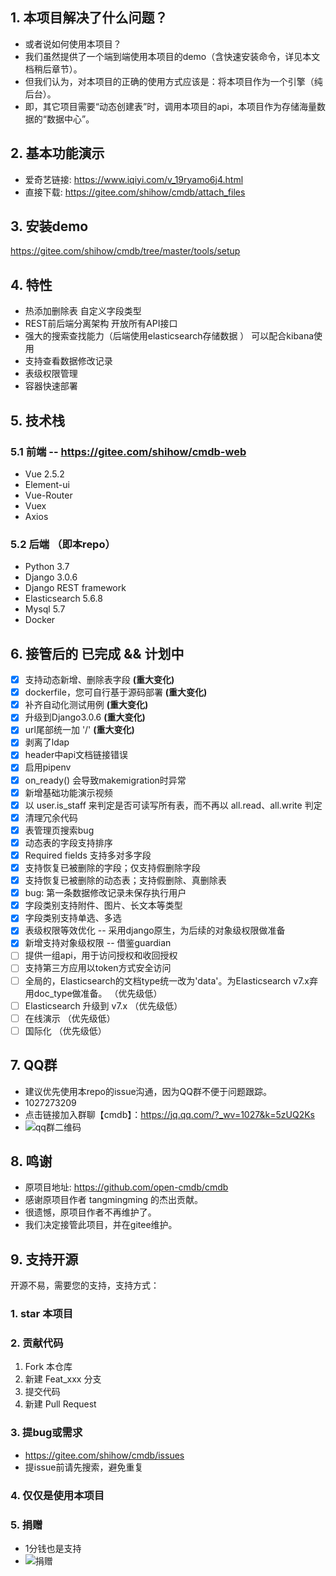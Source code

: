 ## 1. 本项目解决了什么问题？
- 或者说如何使用本项目？
- 我们虽然提供了一个端到端使用本项目的demo（含快速安装命令，详见本文档稍后章节）。
- 但我们认为，对本项目的正确的使用方式应该是：将本项目作为一个引擎（纯后台）。
- 即，其它项目需要“动态创建表”时，调用本项目的api，本项目作为存储海量数据的“数据中心”。

## 2. 基本功能演示
- 爱奇艺链接: https://www.iqiyi.com/v_19ryamo6j4.html
- 直接下载: https://gitee.com/shihow/cmdb/attach_files

## 3. 安装demo
https://gitee.com/shihow/cmdb/tree/master/tools/setup

## 4. 特性
- 热添加删除表 自定义字段类型
- REST前后端分离架构 开放所有API接口
- 强大的搜索查找能力（后端使用elasticsearch存储数据 ） 可以配合kibana使用
- 支持查看数据修改记录
- 表级权限管理
- 容器快速部署

## 5. 技术栈
### 5.1 前端 -- https://gitee.com/shihow/cmdb-web
- Vue 2.5.2
- Element-ui
- Vue-Router
- Vuex
- Axios

### 5.2 后端 （即本repo）
- Python 3.7
- Django 3.0.6
- Django REST framework
- Elasticsearch 5.6.8
- Mysql 5.7
- Docker

## 6. 接管后的 已完成 && 计划中
- [x] 支持动态新增、删除表字段 __(重大变化)__
- [x] dockerfile，您可自行基于源码部署 __(重大变化)__
- [x] 补齐自动化测试用例 __(重大变化)__
- [x] 升级到Django3.0.6 __(重大变化)__
- [x] url尾部统一加 '/' __(重大变化)__
- [x] 剥离了ldap
- [x] header中api文档链接错误
- [x] 启用pipenv
- [x] on_ready() 会导致makemigration时异常
- [x] 新增基础功能演示视频
- [x] 以 user.is_staff 来判定是否可读写所有表，而不再以 all.read、all.write 判定
- [x] 清理冗余代码
- [x] 表管理页搜索bug
- [x] 动态表的字段支持排序
- [x] Required fields 支持多对多字段
- [x] 支持恢复已被删除的字段；仅支持假删除字段
- [x] 支持恢复已被删除的动态表；支持假删除、真删除表
- [x] bug: 第一条数据修改记录未保存执行用户
- [x] 字段类别支持附件、图片、长文本等类型
- [x] 字段类别支持单选、多选
- [x] 表级权限等效优化 -- 采用django原生，为后续的对象级权限做准备
- [x] 新增支持对象级权限 -- 借鉴guardian
- [ ] 提供一组api，用于访问授权和收回授权
- [ ] 支持第三方应用以token方式安全访问
- [ ] 全局的，Elasticsearch的文档type统一改为'data'。为Elasticsearch v7.x弃用doc_type做准备。 （优先级低）
- [ ] Elasticsearch 升级到 v7.x （优先级低）
- [ ] 在线演示 （优先级低）
- [ ] 国际化 （优先级低）

## 7. QQ群
- 建议优先使用本repo的issue沟通，因为QQ群不便于问题跟踪。
- 1027273209
- 点击链接加入群聊【cmdb】：https://jq.qq.com/?_wv=1027&k=5zUQ2Ks
- ![qq群二维码](https://images.gitee.com/uploads/images/2020/0503/125845_be61c8bd_1333971.png "屏幕截图.png")

## 8. 鸣谢
- 原项目地址: https://github.com/open-cmdb/cmdb
- 感谢原项目作者 tangmingming 的杰出贡献。
- 很遗憾，原项目作者不再维护了。
- 我们决定接管此项目，并在gitee维护。

## 9. 支持开源
开源不易，需要您的支持，支持方式：
### 1. star 本项目
### 2. 贡献代码
1.  Fork 本仓库
2.  新建 Feat_xxx 分支
3.  提交代码
4.  新建 Pull Request
### 3. 提bug或需求
- https://gitee.com/shihow/cmdb/issues
- 提issue前请先搜索，避免重复
### 4. 仅仅是使用本项目
### 5. 捐赠
- 1分钱也是支持
- ![捐赠](https://images.gitee.com/uploads/images/2020/0503/125753_287d1c22_1333971.png "屏幕截图.png")
